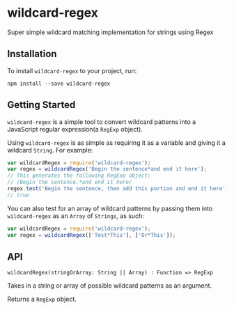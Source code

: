 # wildcard-regex
Super simple wildcard matching implementation for strings using Regex

## Installation

To install `wildcard-regex` to your project, run:

```
npm install --save wildcard-regex
```

## Getting Started

`wildcard-regex` is a simple tool to convert wildcard patterns into a JavaScript
regular expression(a `RegExp` object).

Using `wildcard-regex` is as simple as requiring it as a variable and giving it
a wildcard `String`. For example:

```js
var wildcardRegex = require('wildcard-regex');
var regex = wildcardRegex('Begin the sentence*and end it here');
// This generates the following RegExp object:
// /Begin the sentence.*and end it here/
regex.test('Begin the sentence, then add this portion and end it here');
// true
```

You can also test for an array of wildcard patterns by passing them into
`wildcard-regex` as an `Array` of `Strings`, as such:

```js
var wildcardRegex = require('wildcard-regex');
var regex = wildcardRegex(['Test*This'], ['Or*This']);
```

## API

`wildcardRegex(stringOrArray: String || Array) : Function => RegExp`

Takes in a string or array of possible wildcard patterns as an argument.

Returns a `RegExp` object.
